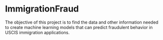 # ImmigrationFraud
The objective of this project is to find the data and other information needed to create machine learning models that can predict fraudulent behavior in USCIS immigration applications. 

